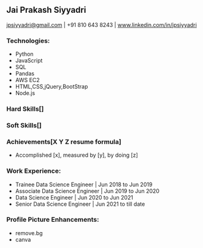 ## Jai Prakash Siyyadri
jpsiyyadri@gmail.com | +91 810 643 8243 |  www.linkedin.com/in/jpsiyyadri

### Technologies:
  - Python
  - JavaScript
  - SQL
  - Pandas
  - AWS EC2
  - HTML,CSS,jQuery,BootStrap
  - Node.js

### Hard Skills[]

### Soft Skills[]

### Achievements[X Y Z resume formula]
  - Accomplished [x], measured by [y], by doing [z]
  
### Work Experience:
  - Trainee Data Science Engineer | Jun 2018 to Jun 2019
  - Associate Data Science Engineer | Jun 2019 to Jun 2020
  - Data Science Engineer | Jun 2020 to Jun 2021
  - Senior Data Science Engineer | Jun 2021 to till date
  
  
  



### Profile Picture Enhancements:
  - remove.bg
  - canva
